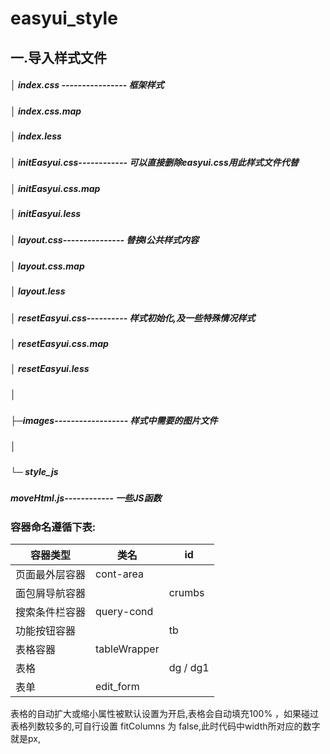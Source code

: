 # easyui_style
## 一.导入样式文件    

##### │ index.css ---------------- 框架样式
##### │ index.css.map
##### │ index.less
##### │ initEasyui.css------------ 可以直接删除easyui.css用此样式文件代替
##### │ initEasyui.css.map
##### │ initEasyui.less
##### │ layout.css--------------- 替换l公共样式内容
##### │ layout.css.map
##### │ layout.less
##### │ resetEasyui.css---------- 样式初始化,及一些特殊情况样式
##### │ resetEasyui.css.map
##### │ resetEasyui.less
##### │
##### ├─images------------------ 样式中需要的图片文件
##### │
##### └─ style_js
#####     moveHtml.js------------ 一些JS函数

### 容器命名遵循下表:

| 容器类型       | 类名         | id       |
| -------------- | ------------ | -------- |
| 页面最外层容器 | cont-area    |          |
| 面包屑导航容器 |              | crumbs   |
| 搜索条件栏容器 | query-cond   |          |
| 功能按钮容器   |              | tb       |
| 表格容器       | tableWrapper |          |
| 表格           |              | dg / dg1 |
| 表单           | edit_form    |          |

表格的自动扩大或缩小属性被默认设置为开启,表格会自动填充100% ，如果碰过表格列数较多的,可自行设置 fitColumns 为 false,此时代码中width所对应的数字就是px, 
